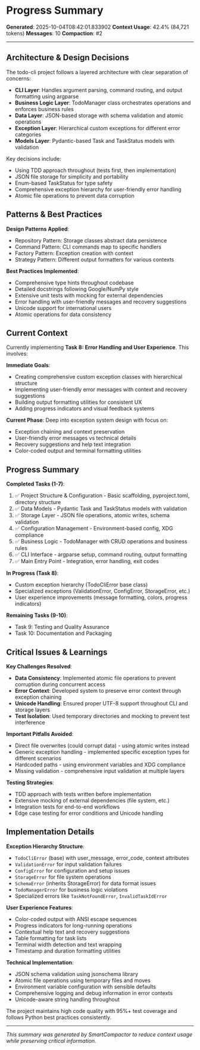 # Progress Summary
**Generated**: 2025-10-04T08:42:01.833902
**Context Usage**: 42.4% (84,721 tokens)
**Messages**: 10
**Compaction**: #2

---

## Architecture & Design Decisions

The todo-cli project follows a layered architecture with clear separation of concerns:

- **CLI Layer**: Handles argument parsing, command routing, and output formatting using argparse
- **Business Logic Layer**: TodoManager class orchestrates operations and enforces business rules
- **Data Layer**: JSON-based storage with schema validation and atomic operations
- **Exception Layer**: Hierarchical custom exceptions for different error categories
- **Models Layer**: Pydantic-based Task and TaskStatus models with validation

Key decisions include:
- Using TDD approach throughout (tests first, then implementation)
- JSON file storage for simplicity and portability
- Enum-based TaskStatus for type safety
- Comprehensive exception hierarchy for user-friendly error handling
- Atomic file operations to prevent data corruption

## Patterns & Best Practices

**Design Patterns Applied**:
- Repository Pattern: Storage classes abstract data persistence
- Command Pattern: CLI commands map to specific handlers
- Factory Pattern: Exception creation with context
- Strategy Pattern: Different output formatters for various contexts

**Best Practices Implemented**:
- Comprehensive type hints throughout codebase
- Detailed docstrings following Google/NumPy style
- Extensive unit tests with mocking for external dependencies
- Error handling with user-friendly messages and recovery suggestions
- Unicode support for international users
- Atomic operations for data consistency

## Current Context

Currently implementing **Task 8: Error Handling and User Experience**. This involves:

**Immediate Goals**:
- Creating comprehensive custom exception classes with hierarchical structure
- Implementing user-friendly error messages with context and recovery suggestions
- Building output formatting utilities for consistent UX
- Adding progress indicators and visual feedback systems

**Current Phase**: Deep into exception system design with focus on:
- Exception chaining and context preservation
- User-friendly error messages vs technical details
- Recovery suggestions and help text integration
- Color-coded output and terminal formatting utilities

## Progress Summary

**Completed Tasks (1-7)**:
1. ✅ Project Structure & Configuration - Basic scaffolding, pyproject.toml, directory structure
2. ✅ Data Models - Pydantic Task and TaskStatus models with validation
3. ✅ Storage Layer - JSON file operations, atomic writes, schema validation
4. ✅ Configuration Management - Environment-based config, XDG compliance
5. ✅ Business Logic - TodoManager with CRUD operations and business rules
6. ✅ CLI Interface - argparse setup, command routing, output formatting
7. ✅ Main Entry Point - Integration, error handling, exit codes

**In Progress (Task 8)**:
- Custom exception hierarchy (TodoCliError base class)
- Specialized exceptions (ValidationError, ConfigError, StorageError, etc.)
- User experience improvements (message formatting, colors, progress indicators)

**Remaining Tasks (9-10)**:
- Task 9: Testing and Quality Assurance
- Task 10: Documentation and Packaging

## Critical Issues & Learnings

**Key Challenges Resolved**:
- **Data Consistency**: Implemented atomic file operations to prevent corruption during concurrent access
- **Error Context**: Developed system to preserve error context through exception chaining
- **Unicode Handling**: Ensured proper UTF-8 support throughout CLI and storage layers
- **Test Isolation**: Used temporary directories and mocking to prevent test interference

**Important Pitfalls Avoided**:
- Direct file overwrites (could corrupt data) - using atomic writes instead
- Generic exception handling - implemented specific exception types for different scenarios
- Hardcoded paths - using environment variables and XDG compliance
- Missing validation - comprehensive input validation at multiple layers

**Testing Strategies**:
- TDD approach with tests written before implementation
- Extensive mocking of external dependencies (file system, etc.)
- Integration tests for end-to-end workflows
- Edge case testing for error conditions and Unicode handling

## Implementation Details

**Exception Hierarchy Structure**:
- `TodoCliError` (base) with user_message, error_code, context attributes
- `ValidationError` for input validation failures
- `ConfigError` for configuration and setup issues
- `StorageError` for file system operations
- `SchemaError` (inherits StorageError) for data format issues
- `TodoManagerError` for business logic violations
- Specialized errors like `TaskNotFoundError`, `InvalidTaskIdError`

**User Experience Features**:
- Color-coded output with ANSI escape sequences
- Progress indicators for long-running operations
- Contextual help text and recovery suggestions
- Table formatting for task lists
- Terminal width detection and text wrapping
- Timestamp and duration formatting utilities

**Technical Implementation**:
- JSON schema validation using jsonschema library
- Atomic file operations using temporary files and moves
- Environment variable configuration with sensible defaults
- Comprehensive logging and debug information in error contexts
- Unicode-aware string handling throughout

The project maintains high code quality with 95%+ test coverage and follows Python best practices consistently.

---

*This summary was generated by SmartCompactor to reduce context usage while preserving critical information.*
